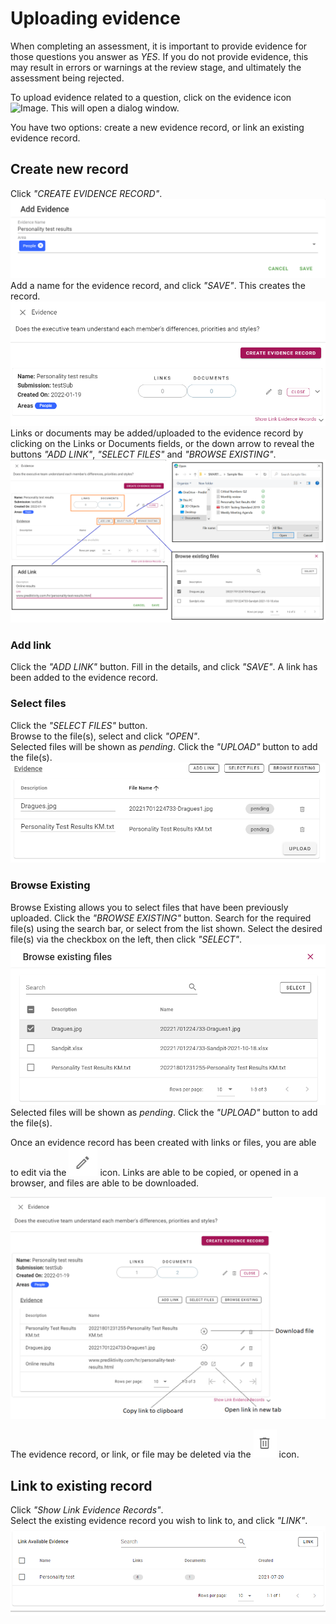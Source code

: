 # Uploading evidence

When completing an assessment, it is important to provide evidence for those questions you answer as _YES_. If you do not provide evidence, this may result in errors or warnings at the review stage, and ultimately the assessment being rejected.

To upload evidence related to a question, click on the evidence icon ![Image](/assets/screenshots/jobs/evidenceIcon.png).  This will open a dialog window. 

You have two options: create a new evidence record, or link an existing evidence record.

## Create new record
Click _"CREATE EVIDENCE RECORD"_.  
![Image](../assets/screenshots/jobs/evidence-newrecord.png)  
Add a name for the evidence record, and click _"SAVE"_. This creates the record. 
![Image](../assets/screenshots/jobs/evidence-recordCreated.png)
Links or documents may be added/uploaded to the evidence record by clicking on the Links or Documents fields, or the down arrow to reveal the buttons _"ADD LINK"_, _"SELECT FILES"_ and _"BROWSE EXISTING"_.
![Image](../assets/screenshots/jobs/evidence-add-link-doc.png)  

### Add link
Click the _"ADD LINK"_ button. 
Fill in the details, and click _"SAVE"_.
A link has been added to the evidence record.

### Select files
Click the _"SELECT FILES"_ button.  
Browse to the file(s), select and click _"OPEN"_.  
Selected files will be shown as _pending_. Click the _"UPLOAD"_ button to add the file(s).
![Image](../assets/screenshots/jobs/evidence-uploadfile.png)

### Browse Existing
Browse Existing allows you to select files that have been previously uploaded. Click the _"BROWSE EXISTING"_ button. Search for the required file(s) using the search bar, or select from the list shown. Select the desired file(s) via the checkbox on the left, then click _"SELECT"_. 
![Image](../assets/screenshots/jobs/evidence-browseExisting.png) 
Selected files will be shown as _pending_. Click the _"UPLOAD"_ button to add the file(s).

Once an evidence record has been created with links or files, you are able to edit via the ![Image](../assets/screenshots/jobs/editIcon.png) icon. Links are able to be copied, or opened in a browser, and files are able to be downloaded.

![Image](../assets/screenshots/jobs/evidence-fileandlink.png)

The evidence record, or link, or file may be deleted via the ![Image](../assets/screenshots/jobs/deleteIcon.png) icon.

## Link to existing record
Click _"Show Link Evidence Records"_.  
Select the existing evidence record you wish to link to, and click _"LINK"_.  
![Image](../assets/screenshots/jobs/evidence-link.png)

